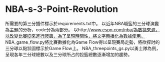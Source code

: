 # NBA-s-3-Point-Revolution
所需要的第三分插件標示於requirements.txt中。
以近年NBA職籃的三分球演變為主題的分析，code分為兩部分。
以http://www.espn.com/nba/為數據來源，以改變比賽ID來進行爬蟲，為了呈現時間性，將文字轉播化為數據使用。
NBA_game_flow.py將比賽數據化為Game Flow得以呈現賽局走勢，將欲探討的三分球以點狀圖標示於Game Flow上。
NBA_threepoints_gs.py以勇士隊為例，呈現各年三分球總數以及三分球所占的投籃總數逐漸增加的趨勢。
